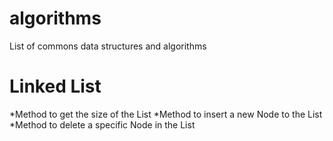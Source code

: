 algorithms
==========

List of commons data structures and algorithms

Linked List
==========

*Method to get the size of the List
*Method to insert a new Node to the List
*Method to delete a specific Node in the List
